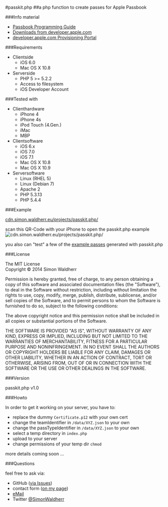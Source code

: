 #passkit.php
##a php function to create passes for Apple Passbook

###Info material

* [Passbook Programming Guide](https://developer.apple.com/library/prerelease/ios/#documentation/UserExperience/Conceptual/PassKit_PG/)
* [Downloads from developer.apple.com](https://developer.apple.com/downloads/index.action?name=Passbook)
* [developer.apple.com Provisioning Portal](https://developer.apple.com/ios/manage/passtypeids/ios/manage)

###Requirements

* Clientside
	* iOS 6.0
	* Mac OS X 10.8
* Serverside
	* PHP 5 >= 5.2.2
	* Access to filesystem
	* iOS Developer Account

###Tested with

* Clienthardware
	* iPhone 4
	* iPhone 4s
	* iPod Touch (4.Gen.)
	* iMac
	* MBP
* Clientsoftware
	* iOS 6.x
	* iOS 7.0
	* iOS 7.1
	* Mac OS X 10.8
	* Mac OS X 10.9
* Serversoftware
	* Linux (RHEL 5)
	* Linux (Debian 7)
	* Apache 2
	* PHP 5.3.13
	* PHP 5.4.4

###Example

[cdn.simon.waldherr.eu/projects/passkit.php/](http://cdn.simon.waldherr.eu/projects/passkit.php/)  

scan this QR-Code with your iPhone to open the passkit.php example  
<img src="http://cdn.simon.waldherr.eu/projects/passkit.php/example.png" alt="cdn.simon.waldherr.eu/projects/passkit.php/"/>  

you also can "test" a few of the [example passes](https://github.com/SimonWaldherr/passkit.php/tree/master/passes) generated with passkit.php

###License

The MIT License  
Copyright © 2014 Simon Waldherr  

Permission is hereby granted, free of charge, to any person obtaining a copy of this software and associated documentation files (the "Software"), to deal in the Software without restriction, including without limitation the rights to use, copy, modify, merge, publish, distribute, sublicense, and/or sell copies of the Software, and to permit persons to whom the Software is furnished to do so, subject to the following conditions:

The above copyright notice and this permission notice shall be included in all copies or substantial portions of the Software.

THE SOFTWARE IS PROVIDED "AS IS", WITHOUT WARRANTY OF ANY KIND, EXPRESS OR IMPLIED, INCLUDING BUT NOT LIMITED TO THE WARRANTIES OF MERCHANTABILITY, FITNESS FOR A PARTICULAR PURPOSE AND NONINFRINGEMENT. IN NO EVENT SHALL THE AUTHORS OR COPYRIGHT HOLDERS BE LIABLE FOR ANY CLAIM, DAMAGES OR OTHER LIABILITY, WHETHER IN AN ACTION OF CONTRACT, TORT OR OTHERWISE, ARISING FROM, OUT OF OR IN CONNECTION WITH THE SOFTWARE OR THE USE OR OTHER DEALINGS IN THE SOFTWARE.

###Version

passkit.php v1.0

###Howto

In order to get it working on your server, you have to:
* replace the dummy ```Certificate.p12``` with your own cert
* change the teamIdentifier in ```/data/XYZ.json``` to your own
* change the passTypeIdentifier in ```/data/XYZ.json``` to your own
* select a temp directory in ```index.php```
* upload to your server
* change permissions of your temp dir ```chmod```

more details coming soon ...   

###Questions

feel free to ask via:

* GitHub ([via Issues](https://github.com/SimonWaldherr/passkit.php/issues))
* contact form ([on my page](http://simon.waldherr.eu/))
* [eMail](mailto:contact@simonwaldherr.de)
* Twitter [@SimonWaldherr](http://twitter.com/simonwaldherr)
